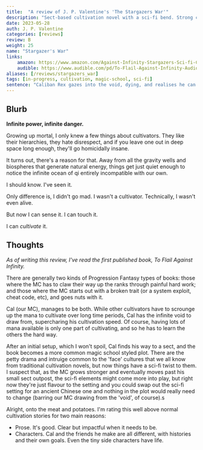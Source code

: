 ```yaml
---
title:  "A review of J. P. Valentine's 'The Stargazers War'"
description: "Sect-based cultivation novel with a sci-fi bend. Strong characters and good prose, plus a setting that is begging to be explored further."
date: 2023-05-28
auth: J. P. Valentine
categories: [reviews]
review: B
weight: 25
name: "Stargazer's War"
links:
    amazon: https://www.amazon.com/Against-Infinity-Stargazers-Sci-fi-Cultivation-ebook/dp/B0C17SCTK9
    audible: https://www.audible.com/pd/To-Flail-Against-Infinity-Audiobook/B0C4FVWSRL
aliases: [/reviews/stargazers_war]
tags: [in-progress, cultivation, magic-school, sci-fi]
sentence: "Caliban Rex gazes into the void, dying, and realises he can cultivate the power there."
---
```





## Blurb

**Infinite power, infinite danger.**

Growing up mortal, I only knew a few things about cultivators.  They like their hierarchies, they hate disrespect, and if you leave one out in deep space long enough, they'll go homicidally insane.

It turns out, there's a reason for that.  Away from all the gravity wells and biospheres that generate natural energy, things get just quiet enough to notice the infinite ocean of qi entirely incompatible with our own.

I should know.  I've seen it.

Only difference is, I didn't go mad.  I wasn't a cultivator.  Technically, I wasn't even alive.

But now I can sense it.  I can touch it.  

I can *cultivate* it.

## Thoughts

*As of writing this review, I've read the first published book, To Flail Against Infinity.*

There are generally two kinds of Progression Fantasy types of books: those where the MC has to claw their way up the ranks through painful hard work; and those where the MC starts out with a broken trait (or a system exploit, cheat code, etc), and goes nuts with it.

Cal (our MC), manages to be both. While other cultivators have to scrounge up the mana to cultivate over long time periods, Cal has the infinite void to draw from, supercharing his cultivation speed. Of course, having lots of mana available is only one part of cultivating, and so he has to learn the others the hard way.

After an initial setup, which I won't spoil, Cal finds his way to a sect, and the book becomes a more common magic school styled plot. There are the petty drama and intruige common to the 'face' cultures that we all know from traditional cultivation novels, but now things have a sci-fi twist to them. I suspect that, as the MC grows stronger and eventually moves past his small sect outpost, the sci-fi elements might come more into play, but right now they're just flavour to the setting and you could swap out the sci-fi setting for an ancient Chinese one and nothing in the plot would really need to change (barring our MC drawing from the 'void', of course).s

Alright, onto the meat and potatoes. I'm rating this well above normal cultivation stories for two main reasons:

* Prose. It's good. Clear but impactful when it needs to be.
* Characters. Cal and the friends he make are all different, with histories and their own goals. Even the tiny side characters have life.

